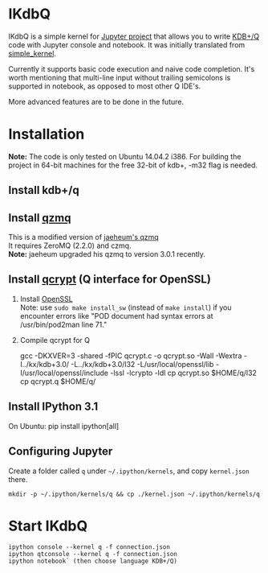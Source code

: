 # IKdbQ
IKdbQ is a simple kernel for
[Jupyter project](http://ipython.org) that allows you to write
[KDB+/Q](http://kx.com/software.php) code with Jupyter console and notebook. It was initially translated
from [simple_kernel](https://github.com/dsblank/simple_kernel). 

Currently it supports basic code execution and naive code
completion. It's worth mentioning that multi-line input without
trailing semicolons is supported in notebook, as opposed to most
other Q IDE's.

More advanced features are to be done in the future.

# Installation

**Note:** The code is only tested on Ubuntu 14.04.2 i386. For building
the project in 64-bit machines for the free 32-bit of kdb+, -m32 flag
is needed.

## Install kdb+/q

## Install [qzmq](https://github.com/jvictorchen/qzmq)
  This is a modified version of
 [jaeheum's qzmq](https://github.com/jaeheum/qzmq)  
  It requires ZeroMQ (2.2.0) and czmq.  
  **Note:** jaeheum upgraded his qzmq to version 3.0.1 recently. 

## Install [qcrypt](https://github.com/johnanthonyludlow/kdb/blob/master/QCrypt/qcrypt.c) (Q interface for OpenSSL)
1. Install
  [OpenSSL](http://geeksww.com/tutorials/libraries/openssl/installation/installing_openssl_on_ubuntu_linux.php)  
  Note: use `sudo make install_sw` (instead of `make install`) if you
  encounter errors like "POD document had syntax errors at /usr/bin/pod2man line 71."

2. Compile qcrypt for Q

	gcc -DKXVER=3 -shared -fPIC qcrypt.c -o qcrypt.so -Wall -Wextra -I../kx/kdb+3.0/ -L../kx/kdb+3.0/l32 -L/usr/local/openssl/lib -I/usr/local/openssl/include -lssl -lcrypto -ldl
	cp qcrypt.so $HOME/q/l32
	cp qcrypt.q $HOME/q/

## Install IPython 3.1
On Ubuntu:
	pip install ipython[all]

## Configuring Jupyter
Create a folder called `q` under `~/.ipython/kernels`, and copy
`kernel.json` there.

	mkdir -p ~/.ipython/kernels/q && cp ./kernel.json ~/.ipython/kernels/q

# Start IKdbQ

	ipython console --kernel q -f connection.json
	ipython qtconsole --kernel q -f connection.json
	ipython notebook` (then choose language KDB+/Q)

